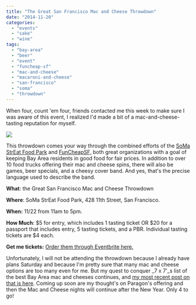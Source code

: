 ```yaml
---
title: "The Great San Francisco Mac and Cheese Throwdown"
date: "2014-11-20"
categories: 
  - "events"
  - "sake"
  - "wine"
tags: 
  - "bay-area"
  - "beer"
  - "event"
  - "funcheap-sf"
  - "mac-and-cheese"
  - "macaroni-and-cheese"
  - "san-francisco"
  - "soma"
  - "throwdown"
---
```


When four, count 'em four, friends contacted me this week to make sure I was aware of this event, I realized I'd made a bit of a mac-and-cheese-tasting reputation for myself.

[![](https://cdn.evbuc.com/eventlogos/82960395/posterfinaldraft.jpg)](https://www.eventbrite.com/e/the-great-san-francisco-mac-and-cheese-throwdown-tickets-14365304011?discount=funcheap)

This throwdown comes your way through the combined efforts of the [SoMa StrEat Food Park](http://somastreatfoodpark.com/) and [FunCheapSF,](http://sf.funcheap.com/) both great organizations with a goal of keeping Bay Area residents in good food for fair prices. In addition to over 10 food trucks offering their mac and cheese spins, there will also be games, beer specials, and a cheesy cover band. And yes, that's the precise language used to describe the band.

**What**: the Great San Francisco Mac and Cheese Throwdown

**Where**: SoMa StrEat Food Park, 428 11th Street, San Francisco.

**When:** 11/22 from 11am to 5pm.

**How Much**: $5 for entry, which includes 1 tasting ticket OR $20 for a passport that includes entry, 5 tasting tickets, and a PBR. Individual tasting tickets are $4 each.

**Get me tickets:** [Order them through Eventbrite here.](https://www.eventbrite.com/e/the-great-san-francisco-mac-and-cheese-throwdown-tickets-14365304011?discount=funcheap)

Unfortunately, I will not be attending the throwdown because I already have plans Saturday and because I'm pretty sure that many mac and cheese options are too many even for me. But my quest to conquer _7 x 7'_s list of the best Bay Area mac and cheeses continues, and [my most recent post on that is here](https://www.thegourmez.com/blog/2014/10/mac-cheese-night-5-american-grilled-cheese-kitchen/). Coming up soon are my thought's on Paragon's offering and then the Mac and Cheese nights will continue after the New Year. Only 4 to go!
